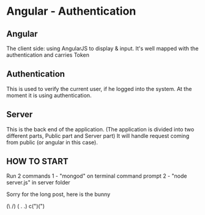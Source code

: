 Angular - Authentication
========================

Angular
----------
The client side: using AngularJS to display & input.
It's well mapped with the authentication and carries Token


Authentication
------------------
This is used to verify the current user, if he logged into the system.
At the moment it is using authentication.


Server
---------
This is the back end of the application.
(The application is divided into two different parts, Public part and Server part)
It will handle request coming from public (or angular in this case).


HOW TO START
-------------
Run 2 commands
1 - "mongod" on terminal command prompt
2 - "node server.js" in server folder

Sorry for the long post, here is the bunny

(\ /)
(﻿ .﻿ .)
c(")(") ﻿